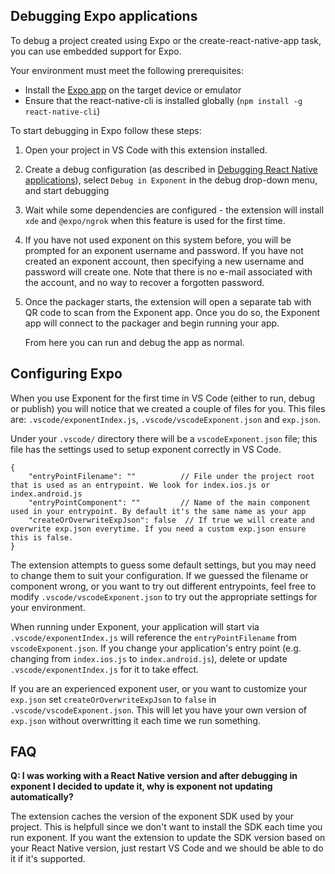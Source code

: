 ## Debugging Expo applications

To debug a project created using Expo or the create-react-native-app task, you can use embedded support for Expo.

Your environment must meet the following prerequisites:

- Install the [Expo app](https://getexponent.com/) on the target device or emulator
- Ensure that the react-native-cli is installed globally (`npm install -g react-native-cli`)

To start debugging in Expo follow these steps:

1. Open your project in VS Code with this extension installed.
2. Create a debug configuration (as described in [Debugging React Native applications](../README.md#debugging-react-native-applications)), select `Debug in Exponent` in the debug drop-down menu, and start debugging
4. Wait while some dependencies are configured - the extension will install `xde` and `@expo/ngrok` when this feature is used for the first time.
5. If you have not used exponent on this system before, you will be prompted for an exponent username and password.
   If you have not created an exponent account, then specifying a new username and password will create one.
   Note that there is no e-mail associated with the account, and no way to recover a forgotten password.
6. Once the packager starts, the extension will open a separate tab with QR code to scan from the Exponent app. Once you do so, the Exponent app will connect to the packager and begin running your app.

   From here you can run and debug the app as normal.

## Configuring Expo

When you use Exponent for the first time in VS Code (either to run, debug or publish) you will notice that we created a couple of files for you. This files are: `.vscode/exponentIndex.js`, `.vscode/vscodeExponent.json` and `exp.json`.

Under your `.vscode/` directory there will be a `vscodeExponent.json` file; this file has the settings used to setup exponent correctly in VS Code.

```
{
    "entryPointFilename": ""          // File under the project root that is used as an entrypoint. We look for index.ios.js or index.android.js
    "entryPointComponent": ""         // Name of the main component used in your entrypoint. By default it's the same name as your app
    "createOrOverwriteExpJson": false  // If true we will create and overwrite exp.json everytime. If you need a custom exp.json ensure this is false.
}
```

The extension attempts to guess some default settings, but you may need to change them to suit your configuration.
If we guessed the filename or component wrong, or you want to try out different entrypoints, feel free to modify `.vscode/vscodeExponent.json` to try out the appropriate settings for your environment.

When running under Exponent, your application will start via `.vscode/exponentIndex.js` will reference the `entryPointFilename` from `vscodeExponent.json`.
If you change your application's entry point (e.g. changing from `index.ios.js` to `index.android.js`), delete or update `.vscode/exponentIndex.js` for it to take effect.

If you are an experienced exponent user, or you want to customize your `exp.json` set `createOrOverwriteExpJson` to `false` in `.vscode/vscodeExponent.json`. This will let you have your own version of `exp.json` without overwritting it each time we run something.

## FAQ

 **Q: I was working with a React Native version and after debugging in exponent I decided to update it, why is exponent not updating automatically?**

 The extension caches the version of the exponent SDK used by your project. This is helpfull since we don't want to install the SDK each time you run exponent. If you want the extension to update the SDK version based on your React Native version, just restart VS Code and we should be able to do it if it's supported.
